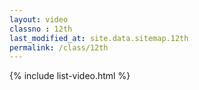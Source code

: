 ```yaml
---
layout: video
classno : 12th
last_modified_at: site.data.sitemap.12th
permalink: /class/12th
---
```


{% include list-video.html %}
